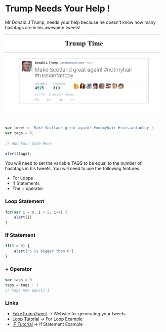 # Trump Needs Your Help !

Mr Donald J Trump, needs your help because he doesn't know how many hashtags are in his awesome tweets!

![alt tag](./screenshot.png)

```javascript

var tweet = 'Make Scotland great again! #notmyhair #russianfanboy';
var tags = 0;

// Add Your Code Here

alert(tags);

```

You will need to set the variable TAGS to be equal to the number of hashtags in his tweets. You will need to use the following features.

+ For Loops
+ If Statements
+ The + operator

### Loop Statement
```javascript
for(var i = 0; i < 5; i++) {
	alert(i)
}
```


### If Statement
```javascript
if(5 > 0) {
	alert('5 is bigger than 0')
}
```

### + Operator
```javascript
var tags = 0
tags = tags + 1
// tags now equals 1
```



### Links

 * [FakeTrumpTweet](http://faketrumptweet.com/) -> Website for generating your tweets
 * [Loop Tutorial](http://www.w3schools.com/js/js_loop_for.asp) -> For Loop Example
 * [IF Tutorial](http://www.w3schools.com/js/js_if_else.asp) -> If Statement Example


